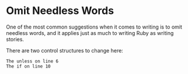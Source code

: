 # Omit Needless Words

One of the most common suggestions when it comes to writing is to omit needless words, and it applies just as much to writing Ruby as writing stories.

There are two control structures to change here:

    The unless on line 6
    The if on line 10
